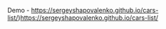 Demo - https://sergeyshapovalenko.github.io/cars-list/)https://sergeyshapovalenko.github.io/cars-list/
